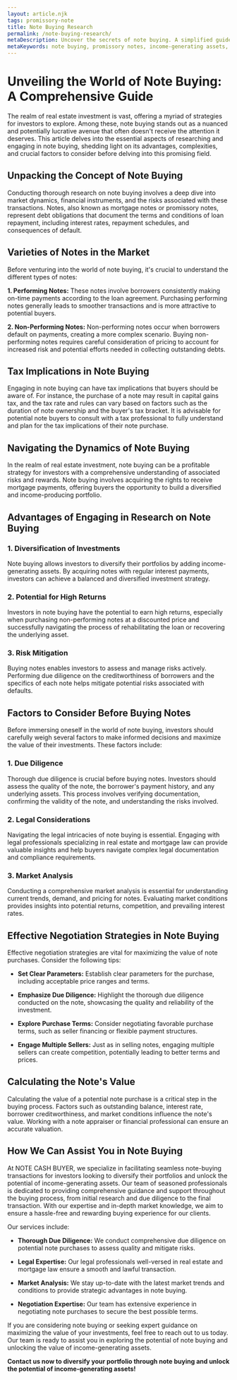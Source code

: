 ```yaml
---
layout: article.njk
tags: promissory-note
title: Note Buying Research
permalink: /note-buying-research/
metaDescription: Uncover the secrets of note buying. A simplified guide to investing in promissory notes and generating steady income.
metaKeywords: note buying, promissory notes, income-generating assets, debt obligations, legal considerations, market analysis, negotiation strategies, investment potential
---
```


# Unveiling the World of Note Buying: A Comprehensive Guide

The realm of real estate investment is vast, offering a myriad of strategies for investors to explore. Among these, note buying stands out as a nuanced and potentially lucrative avenue that often doesn't receive the attention it deserves. This article delves into the essential aspects of researching and engaging in note buying, shedding light on its advantages, complexities, and crucial factors to consider before delving into this promising field.

## Unpacking the Concept of Note Buying

Conducting thorough research on note buying involves a deep dive into market dynamics, financial instruments, and the risks associated with these transactions. Notes, also known as mortgage notes or promissory notes, represent debt obligations that document the terms and conditions of loan repayment, including interest rates, repayment schedules, and consequences of default.

## Varieties of Notes in the Market

Before venturing into the world of note buying, it's crucial to understand the different types of notes:

**1. Performing Notes:** These notes involve borrowers consistently making on-time payments according to the loan agreement. Purchasing performing notes generally leads to smoother transactions and is more attractive to potential buyers.

**2. Non-Performing Notes:** Non-performing notes occur when borrowers default on payments, creating a more complex scenario. Buying non-performing notes requires careful consideration of pricing to account for increased risk and potential efforts needed in collecting outstanding debts.

## Tax Implications in Note Buying

Engaging in note buying can have tax implications that buyers should be aware of. For instance, the purchase of a note may result in capital gains tax, and the tax rate and rules can vary based on factors such as the duration of note ownership and the buyer's tax bracket. It is advisable for potential note buyers to consult with a tax professional to fully understand and plan for the tax implications of their note purchase.

## Navigating the Dynamics of Note Buying

In the realm of real estate investment, note buying can be a profitable strategy for investors with a comprehensive understanding of associated risks and rewards. Note buying involves acquiring the rights to receive mortgage payments, offering buyers the opportunity to build a diversified and income-producing portfolio.

## Advantages of Engaging in Research on Note Buying

### 1. Diversification of Investments

Note buying allows investors to diversify their portfolios by adding income-generating assets. By acquiring notes with regular interest payments, investors can achieve a balanced and diversified investment strategy.

### 2. Potential for High Returns

Investors in note buying have the potential to earn high returns, especially when purchasing non-performing notes at a discounted price and successfully navigating the process of rehabilitating the loan or recovering the underlying asset.

### 3. Risk Mitigation

Buying notes enables investors to assess and manage risks actively. Performing due diligence on the creditworthiness of borrowers and the specifics of each note helps mitigate potential risks associated with defaults.

## Factors to Consider Before Buying Notes

Before immersing oneself in the world of note buying, investors should carefully weigh several factors to make informed decisions and maximize the value of their investments. These factors include:

### 1. Due Diligence

Thorough due diligence is crucial before buying notes. Investors should assess the quality of the note, the borrower's payment history, and any underlying assets. This process involves verifying documentation, confirming the validity of the note, and understanding the risks involved.

### 2. Legal Considerations

Navigating the legal intricacies of note buying is essential. Engaging with legal professionals specializing in real estate and mortgage law can provide valuable insights and help buyers navigate complex legal documentation and compliance requirements.

### 3. Market Analysis

Conducting a comprehensive market analysis is essential for understanding current trends, demand, and pricing for notes. Evaluating market conditions provides insights into potential returns, competition, and prevailing interest rates.

## Effective Negotiation Strategies in Note Buying

Effective negotiation strategies are vital for maximizing the value of note purchases. Consider the following tips:

- **Set Clear Parameters:** Establish clear parameters for the purchase, including acceptable price ranges and terms.

- **Emphasize Due Diligence:** Highlight the thorough due diligence conducted on the note, showcasing the quality and reliability of the investment.

- **Explore Purchase Terms:** Consider negotiating favorable purchase terms, such as seller financing or flexible payment structures.

- **Engage Multiple Sellers:** Just as in selling notes, engaging multiple sellers can create competition, potentially leading to better terms and prices.

## Calculating the Note's Value

Calculating the value of a potential note purchase is a critical step in the buying process. Factors such as outstanding balance, interest rate, borrower creditworthiness, and market conditions influence the note's value. Working with a note appraiser or financial professional can ensure an accurate valuation.

## How We Can Assist You in Note Buying

At NOTE CASH BUYER, we specialize in facilitating seamless note-buying transactions for investors looking to diversify their portfolios and unlock the potential of income-generating assets. Our team of seasoned professionals is dedicated to providing comprehensive guidance and support throughout the buying process, from initial research and due diligence to the final transaction. With our expertise and in-depth market knowledge, we aim to ensure a hassle-free and rewarding buying experience for our clients.

Our services include:

- **Thorough Due Diligence:** We conduct comprehensive due diligence on potential note purchases to assess quality and mitigate risks.

- **Legal Expertise:** Our legal professionals well-versed in real estate and mortgage law ensure a smooth and lawful transaction.

- **Market Analysis:** We stay up-to-date with the latest market trends and conditions to provide strategic advantages in note buying.

- **Negotiation Expertise:** Our team has extensive experience in negotiating note purchases to secure the best possible terms.

If you are considering note buying or seeking expert guidance on maximizing the value of your investments, feel free to reach out to us today. Our team is ready to assist you in exploring the potential of note buying and unlocking the value of income-generating assets.

**Contact us now to diversify your portfolio through note buying and unlock the potential of income-generating assets!**